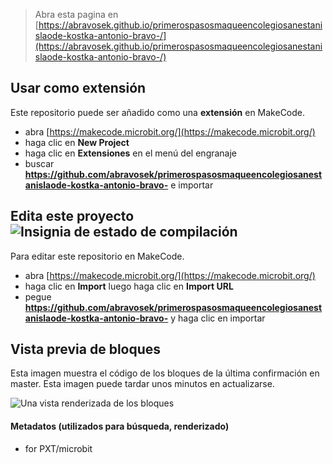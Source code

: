 
> Abra esta pagina en [https://abravosek.github.io/primerospasosmaqueencolegiosanestanislaode-kostka-antonio-bravo-/](https://abravosek.github.io/primerospasosmaqueencolegiosanestanislaode-kostka-antonio-bravo-/)

## Usar como extensión

Este repositorio puede ser añadido como una **extensión** en MakeCode.

* abra [https://makecode.microbit.org/](https://makecode.microbit.org/)
* haga clic en **New Project**
* haga clic en **Extensiones** en el menú del engranaje
* buscar **https://github.com/abravosek/primerospasosmaqueencolegiosanestanislaode-kostka-antonio-bravo-** e importar

## Edita este proyecto ![Insignia de estado de compilación](https://github.com/abravosek/primerospasosmaqueencolegiosanestanislaode-kostka-antonio-bravo-/workflows/MakeCode/badge.svg)

Para editar este repositorio en MakeCode.

* abra [https://makecode.microbit.org/](https://makecode.microbit.org/)
* haga clic en **Import** luego haga clic en **Import URL**
* pegue **https://github.com/abravosek/primerospasosmaqueencolegiosanestanislaode-kostka-antonio-bravo-** y haga clic en importar

## Vista previa de bloques

Esta imagen muestra el código de los bloques de la última confirmación en master.
Esta imagen puede tardar unos minutos en actualizarse.

![Una vista renderizada de los bloques](https://github.com/abravosek/primerospasosmaqueencolegiosanestanislaode-kostka-antonio-bravo-/raw/master/.github/makecode/blocks.png)

#### Metadatos (utilizados para búsqueda, renderizado)

* for PXT/microbit
<script src="https://makecode.com/gh-pages-embed.js"></script><script>makeCodeRender("{{ site.makecode.home_url }}", "{{ site.github.owner_name }}/{{ site.github.repository_name }}");</script>
